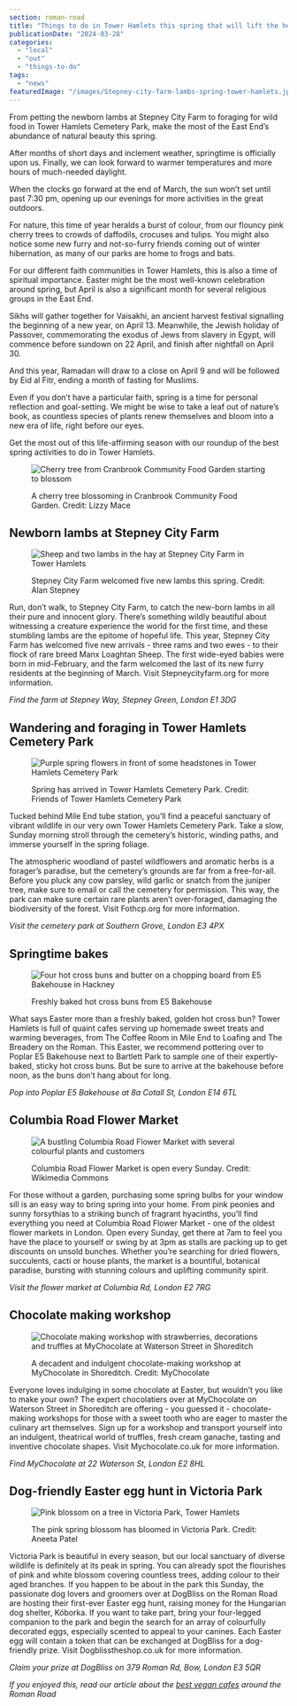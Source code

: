 ```yaml
---
section: roman-road
title: "Things to do in Tower Hamlets this spring that will lift the heart"
publicationDate: "2024-03-28"
categories: 
  - "local"
  - "out"
  - "things-to-do"
tags: 
  - "news"
featuredImage: "/images/Stepney-city-farm-lambs-spring-tower-hamlets.jpg"
---
```


From petting the newborn lambs at Stepney City Farm to foraging for wild food in Tower Hamlets Cemetery Park, make the most of the East End’s abundance of natural beauty this spring. 

After months of short days and inclement weather, springtime is officially upon us. Finally, we can look forward to warmer temperatures and more hours of much-needed daylight.

When the clocks go forward at the end of March, the sun won’t set until past 7:30 pm, opening up our evenings for more activities in the great outdoors.

For nature, this time of year heralds a burst of colour, from our flouncy pink cherry trees to crowds of daffodils, crocuses and tulips. You might also notice some new furry and not-so-furry friends coming out of winter hibernation, as many of our parks are home to frogs and bats.

For our different faith communities in Tower Hamlets, this is also a time of spiritual importance. Easter might be the most well-known celebration around spring, but April is also a significant month for several religious groups in the East End.

Sikhs will gather together for Vaisakhi, an ancient harvest festival signalling the beginning of a new year, on April 13. Meanwhile, the Jewish holiday of Passover, commemorating the exodus of Jews from slavery in Egypt, will commence before sundown on 22 April, and finish after nightfall on April 30.

And this year, Ramadan will draw to a close on April 9 and will be followed by Eid al Fitr, ending a month of fasting for Muslims.

Even if you don’t have a particular faith, spring is a time for personal reflection and goal-setting. We might be wise to take a leaf out of nature’s book, as countless species of plants renew themselves and bloom into a new era of life, right before our eyes.

Get the most out of this life-affirming season with our roundup of the best spring activities to do in Tower Hamlets.

<figure>

![Cherry tree from Cranbrook Community Food Garden starting to blossom](images/Cranbrook-Community-Garden-Lizzy-Mace-spring-flowers-1024x683.jpg)

<figcaption>

A cherry tree blossoming in Cranbrook Community Food Garden. Credit: Lizzy Mace

</figcaption>

</figure>

## Newborn lambs at Stepney City Farm

<figure>

![Sheep and two lambs in the hay at Stepney City Farm in Tower Hamlets](images/lambs-sheep-stepney-city-farm-spring-tower-hamlets-1024x683.jpg)

<figcaption>

Stepney City Farm welcomed five new lambs this spring. Credit: Alan Stepney

</figcaption>

</figure>

Run, don’t walk, to Stepney City Farm, to catch the new-born lambs in all their pure and innocent glory. There’s something wildly beautiful about witnessing a creature experience the world for the first time, and these stumbling lambs are the epitome of hopeful life. This year, Stepney City Farm has welcomed five new arrivals - three rams and two ewes - to their flock of rare breed Manx Loaghtan Sheep. The first wide-eyed babies were born in mid-February, and the farm welcomed the last of its new furry residents at the beginning of March. Visit Stepneycityfarm.org for more information. 

_Find the farm at Stepney Way, Stepney Green, London E1 3DG_

## Wandering and foraging in Tower Hamlets Cemetery Park

<figure>

![Purple spring flowers in front of some headstones in Tower Hamlets Cemetery Park](images/Tower-Hamlets-Cemetery-Park-spring-flowers-1024x683.jpg)

<figcaption>

Spring has arrived in Tower Hamlets Cemetery Park. Credit: Friends of Tower Hamlets Cemetery Park

</figcaption>

</figure>

Tucked behind Mile End tube station, you’ll find a peaceful sanctuary of vibrant wildlife in our very own Tower Hamlets Cemetery Park. Take a slow, Sunday morning stroll through the cemetery’s historic, winding paths, and immerse yourself in the spring foliage.

The atmospheric woodland of pastel wildflowers and aromatic herbs is a forager’s paradise, but the cemetery’s grounds are far from a free-for-all. Before you pluck any cow parsley, wild garlic or snatch from the juniper tree, make sure to email or call the cemetery for permission. This way, the park can make sure certain rare plants aren’t over-foraged, damaging the biodiversity of the forest. Visit Fothcp.org for more information. 

_Visit the cemetery park at Southern Grove, London E3 4PX_

## Springtime bakes 

<figure>

![Four hot cross buns and butter on a chopping board from E5 Bakehouse in Hackney](images/Hot-cross-buns-poplar-bakehouse-easter-1024x683.jpg)

<figcaption>

Freshly baked hot cross buns from E5 Bakehouse

</figcaption>

</figure>

What says Easter more than a freshly baked, golden hot cross bun? Tower Hamlets is full of quaint cafes serving up homemade sweet treats and warming beverages, from The Coffee Room in Mile End to Loafing and The Breadery on the Roman. This Easter, we recommend pottering over to Poplar E5 Bakehouse next to Bartlett Park to sample one of their expertly-baked, sticky hot cross buns. But be sure to arrive at the bakehouse before noon, as the buns don’t hang about for long.

_Pop into Poplar E5 Bakehouse at 8a Cotall St, London E14 6TL_

## Columbia Road Flower Market

<figure>

![A bustling Columbia Road Flower Market with several colourful plants and customers](images/Columbia-road-flower-market-spring-1024x683.jpg)

<figcaption>

Columbia Road Flower Market is open every Sunday. Credit: Wikimedia Commons

</figcaption>

</figure>

For those without a garden, purchasing some spring bulbs for your window sill is an easy way to bring spring into your home. From pink peonies and sunny forsythias to a striking bunch of fragrant hyacinths, you’ll find everything you need at Columbia Road Flower Market - one of the oldest flower markets in London. Open every Sunday, get there at 7am to feel you have the place to yourself or swing by at 3pm as stalls are packing up to get discounts on unsold bunches. Whether you’re searching for dried flowers, succulents, cacti or house plants, the market is a bountiful, botanical paradise, bursting with stunning colours and uplifting community spirit.

_Visit the flower market at Columbia Rd, London E2 7RG_

## Chocolate making workshop 

<figure>

![Chocolate making workshop with strawberries, decorations and truffles at MyChocolate at Waterson Street in Shoreditch](images/MyChocolate-workshop-Waterson-Street-shoreditch-spring-easter-1024x683.jpg)

<figcaption>

A decadent and indulgent chocolate-making workshop at MyChocolate in Shoreditch. Credit: MyChocolate

</figcaption>

</figure>

Everyone loves indulging in some chocolate at Easter, but wouldn’t you like to make your own? The expert chocolatiers over at MyChocolate on Waterson Street in Shoreditch are offering - you guessed it - chocolate-making workshops for those with a sweet tooth who are eager to master the culinary art themselves. Sign up for a workshop and transport yourself into an indulgent, theatrical world of truffles, fresh cream ganache, tasting and inventive chocolate shapes. Visit Mychocolate.co.uk for more information.

_Find MyChocolate at 22 Waterson St, London E2 8HL_

## Dog-friendly Easter egg hunt in Victoria Park 

<figure>

![Pink blossom on a tree in Victoria Park, Tower Hamlets](images/Victoria-park-cherry-blossom-spring-tower-hamlets-1024x683.jpg)

<figcaption>

The pink spring blossom has bloomed in Victoria Park. Credit: Aneeta Patel

</figcaption>

</figure>

Victoria Park is beautiful in every season, but our local sanctuary of diverse wildlife is definitely at its peak in spring. You can already spot the flourishes of pink and white blossom covering countless trees, adding colour to their aged branches. If you happen to be about in the park this Sunday, the passionate dog lovers and groomers over at DogBliss on the Roman Road are hosting their first-ever Easter egg hunt, raising money for the Hungarian dog shelter, Kóborka. If you want to take part, bring your four-legged companion to the park and begin the search for an array of colourfully decorated eggs, especially scented to appeal to your canines. Each Easter egg will contain a token that can be exchanged at DogBliss for a dog-friendly prize. Visit Dogblisstheshop.co.uk for more information.

_Claim your prize at DogBliss on 379 Roman Rd, Bow, London E3 5QR_

_If you enjoyed this, read our article about the [best vegan cafes](https://romanroadlondon.com/best-local-vegan-vegetarian-cafes-shops/) around the Roman Road_
